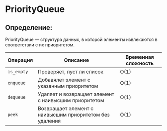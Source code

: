 # PriorityQueue
## Определение:
PriorityQueue — структура данных, в которой элементы извлекаются в соответствии с их приоритетом.

| Операция        | Описание                                                  | Временная сложность |
|-----------------|-----------------------------------------------------------|---------------------|
| `is_empty`      | Проверяет, пуст ли список                                 | O(1)                |
| `enqueue`       | Добавялет элемент с указанным приоритетом                 | O(1)                |
| `dequeue`       | Удаляет и возвращает элемент с наивысшим приоритетом      | O(1)                |
| `peek `         | Возвращает элемент с наивысшим приоритетом без удаления   | O(1)                |